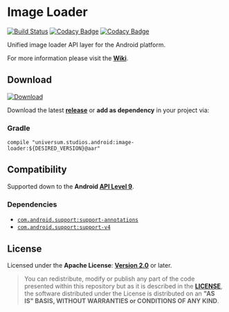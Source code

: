 Image Loader
===============

[![Build Status](https://travis-ci.org/universum-studios/android_image_loader.svg?branch=master)](https://travis-ci.org/universum-studios/android_image_loader)
[![Codacy Badge](https://api.codacy.com/project/badge/Grade/f5d740b5071a4320be8f22b651509086)](https://www.codacy.com/app/universum-studios/android_image_loader?utm_source=github.com&amp;utm_medium=referral&amp;utm_content=universum-studios/android_image_loader&amp;utm_campaign=Badge_Grade)
[![Codacy Badge](https://api.codacy.com/project/badge/Coverage/f5d740b5071a4320be8f22b651509086)](https://www.codacy.com/app/universum-studios/android_image_loader?utm_source=github.com&utm_medium=referral&utm_content=universum-studios/android_image_loader&utm_campaign=Badge_Coverage)

Unified image loader API layer for the Android platform.

For more information please visit the **[Wiki](https://github.com/universum-studios/android_image_loader/wiki)**.

## Download ##
[![Download](https://api.bintray.com/packages/universum-studios/android/universum.studios.android%3Aimage-loader/images/download.svg)](https://bintray.com/universum-studios/android/universum.studios.android%3Aimage-loader/_latestVersion)

Download the latest **[release](https://github.com/universum-studios/android_image_loader/releases "Latest Releases page")** or **add as dependency** in your project via:

### Gradle ###

    compile "universum.studios.android:image-loader:${DESIRED_VERSION}@aar"

## Compatibility ##

Supported down to the **Android [API Level 9](http://developer.android.com/about/versions/android-2.3.html "See API highlights")**.

### Dependencies ###

- [`com.android.support:support-annotations`](https://developer.android.com/topic/libraries/support-library/packages.html#annotations)
- [`com.android.support:support-v4`](https://developer.android.com/topic/libraries/support-library/packages.html#v4)

## License ##

Licensed under the **Apache License**: **[Version 2.0](http://www.apache.org/licenses/LICENSE-2.0)** or later.

> You can redistribute, modify or publish any part of the code presented within this repository but as it is described in the [**LICENSE**](https://github.com/universum-studios/android_image_loader/blob/master/LICENSE.md), the software distributed under the License is distributed on an **"AS IS" BASIS, WITHOUT WARRANTIES or CONDITIONS OF ANY KIND**.
